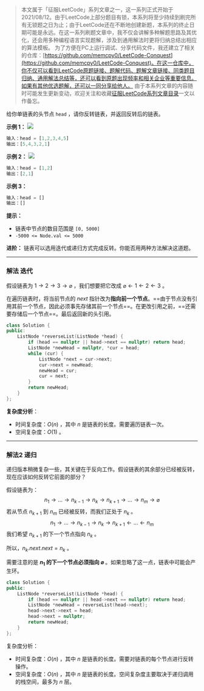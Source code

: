 > 本文属于「征服LeetCode」系列文章之一，这一系列正式开始于2021/08/12。由于LeetCode上部分题目有锁，本系列将至少持续到刷完所有无锁题之日为止；由于LeetCode还在不断地创建新题，本系列的终止日期可能是永远。在这一系列刷题文章中，我不仅会讲解多种解题思路及其优化，还会用多种编程语言实现题解，涉及到通用解法时更将归纳总结出相应的算法模板。
> <b></b>
> 为了方便在PC上运行调试、分享代码文件，我还建立了相关的仓库：[https://github.com/memcpy0/LeetCode-Conquest](https://github.com/memcpy0/LeetCode-Conquest)。在这一仓库中，你不仅可以看到LeetCode原题链接、题解代码、题解文章链接、同类题目归纳、通用解法总结等，还可以看到原题出现频率和相关企业等重要信息。如果有其他优选题解，还可以一同分享给他人。
> <b></b>
> 由于本系列文章的内容随时可能发生更新变动，欢迎关注和收藏[征服LeetCode系列文章目录](https://memcpy0.blog.csdn.net/article/details/119656559)一文以作备忘。

给你单链表的头节点 `head` ，请你反转链表，并返回反转后的链表。

**示例 1：**
![](https://assets.leetcode.com/uploads/2021/02/19/rev1ex1.jpg)

```js
输入：head = [1,2,3,4,5]
输出：[5,4,3,2,1]
```
**示例 2：**
![](https://assets.leetcode.com/uploads/2021/02/19/rev1ex2.jpg)

```js
输入：head = [1,2]
输出：[2,1]
```
**示例 3：**
```js
输入：head = []
输出：[]
```
**提示：**
- 链表中节点的数目范围是 `[0, 5000]`
- `-5000 <= Node.val <= 5000`

**进阶：** 链表可以选用迭代或递归方式完成反转。你能否用两种方法解决这道题。

---
### 解法 迭代
假设链表为 $1 \rightarrow 2 \rightarrow 3 \rightarrow \varnothing$ ，我们想要把它改成 $\varnothing \leftarrow 1 \leftarrow 2 \leftarrow 3$ 。

在遍历链表时，将当前节点的 $\textit{next}$ 指针改为**指向前一个节点**。==由于节点没有引用其前一个节点，因此必须事先存储其前一个节点==。在更改引用之前，==还需要存储后一个节点==。最后返回新的头引用。
```cpp
class Solution {
public:
    ListNode *reverseList(ListNode *head) {
        if (head == nullptr || head->next == nullptr) return head;
        ListNode *newHead = nullptr, *cur = head;
        while (cur) {
            ListNode *next = cur->next;
            cur->next = newHead;
            newHead = cur;
            cur = next;
        }
        return newHead;
    }
};
```
**复杂度分析**：
- 时间复杂度：$O(n)$ ，其中 $n$ 是链表的长度。需要遍历链表一次。
- 空间复杂度：$O(1)$ 。

---
### 解法2 递归
递归版本稍微复杂一些，其关键在于反向工作。假设链表的其余部分已经被反转，现在应该如何反转它前面的部分？

假设链表为： $$n_1\rightarrow \ldots \rightarrow n_{k-1} \rightarrow n_k \rightarrow n_{k+1} \rightarrow \ldots \rightarrow n_m \rightarrow \varnothing$$
若从节点 $n_{k+1}$ 到 $n_m$ 已经被反转，而我们正处于 $n_k$ 。
$$n_1\rightarrow \ldots \rightarrow n_{k-1} \rightarrow n_k \rightarrow n_{k+1} \leftarrow \ldots \leftarrow n_m$$
我们希望 $n_{k+1}$ 的下一个节点指向 $n_k$ 。

所以，$n_k.\textit{next}.\textit{next} = n_k$ 。

需要注意的是 **$n_1$ 的下一个节点必须指向 $\varnothing$** 。如果忽略了这一点，链表中可能会产生环。
```cpp
class Solution {
public:
    ListNode *reverseList(ListNode *head) {
        if (head == nullptr || head->next == nullptr) return head;
        ListNode *newHead = reverseList(head->next);
        head->next->next = head;
        head->next = nullptr;
        return newHead;
    }
};
```
复杂度分析：
- 时间复杂度：$O(n)$ ，其中 $n$ 是链表的长度。需要对链表的每个节点进行反转操作。
- 空间复杂度：$O(n)$ ，其中 $n$ 是链表的长度。空间复杂度主要取决于递归调用的栈空间，最多为 $n$ 层。
